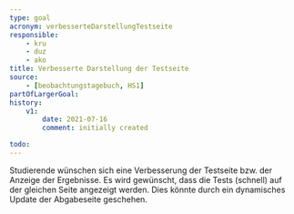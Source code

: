 ```yaml
---
type: goal
acronym: verbesserteDarstellungTestseite
responsible: 
    - kru
    - duz
    - ako
title: Verbesserte Darstellung der Testseite
source:
    - [beobachtungstagebuch, HS1]
partOfLargerGoal:
history:
    v1:
        date: 2021-07-16
        comment: initially created

todo:
---
```


Studierende wünschen sich eine Verbesserung der Testseite bzw. der Anzeige der Ergebnisse. Es wird gewünscht, dass die Tests (schnell) auf der gleichen Seite angezeigt werden. Dies könnte durch ein dynamisches Update der Abgabeseite geschehen.